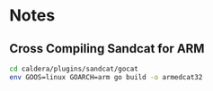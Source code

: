 
# Notes

## Cross Compiling Sandcat for ARM
```bash
cd caldera/plugins/sandcat/gocat
env GOOS=linux GOARCH=arm go build -o armedcat32
```